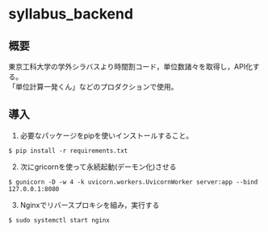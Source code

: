 # syllabus_backend

## 概要
東京工科大学の学外シラバスより時間割コード，単位数諸々を取得し，API化する。  
「単位計算一発くん」などのプロダクションで使用。

## 導入
1. 必要なパッケージをpipを使いインストールすること。  
```
$ pip install -r requirements.txt
```

2. 次にgricornを使って永続起動(デーモン化)させる
```
$ gunicorn -D -w 4 -k uvicorn.workers.UvicornWorker server:app --bind 127.0.0.1:8080
```

3. Nginxでリバースプロキシを組み，実行する
```
$ sudo systemctl start nginx
```
